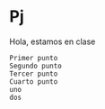 # Pj
Hola, estamos en clase

    Primer punto
    Segundo punto
    Tercer punto
    Cuarto punto
    uno
    dos
